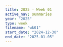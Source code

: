 ```yaml
---
title: 2025 - Week 01
active_nav: summaries
year: "2025"
type: week
filename: "wk01"
start_date: "2024-12-30"
end_date: "2025-01-05"
---
```

